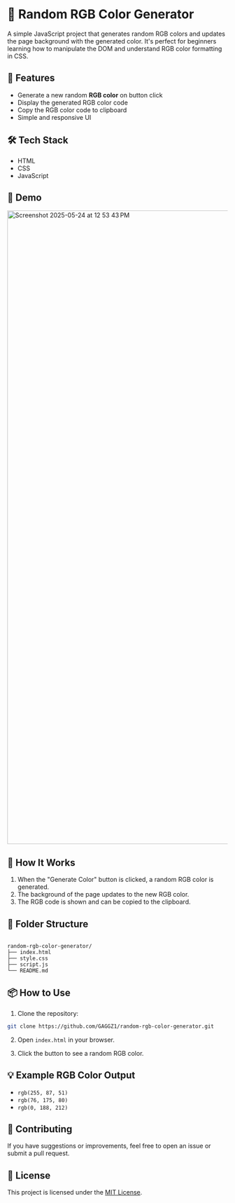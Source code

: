 
# 🎨 Random RGB Color Generator

A simple JavaScript project that generates random RGB colors and updates the page background with the generated color. It's perfect for beginners learning how to manipulate the DOM and understand RGB color formatting in CSS.

## 🚀 Features

- Generate a new random **RGB color** on button click
- Display the generated RGB color code
- Copy the RGB color code to clipboard
- Simple and responsive UI

## 🛠️ Tech Stack

- HTML
- CSS
- JavaScript

## 📸 Demo

<img width="1446" alt="Screenshot 2025-05-24 at 12 53 43 PM" src="https://github.com/user-attachments/assets/9c86589e-2858-4f71-b5ce-d280fa367c86" />


## 🔧 How It Works

1. When the "Generate Color" button is clicked, a random RGB color is generated.
2. The background of the page updates to the new RGB color.
3. The RGB code is shown and can be copied to the clipboard.

## 📁 Folder Structure

```

random-rgb-color-generator/
├── index.html
├── style.css
├── script.js
└── README.md

````

## 📦 How to Use

1. Clone the repository:

```bash
git clone https://github.com/GAGGZ1/random-rgb-color-generator.git
````

2. Open `index.html` in your browser.

3. Click the button to see a random RGB color.

## 💡 Example RGB Color Output

* `rgb(255, 87, 51)`
* `rgb(76, 175, 80)`
* `rgb(0, 188, 212)`

## 🙌 Contributing

If you have suggestions or improvements, feel free to open an issue or submit a pull request.

## 📄 License

This project is licensed under the [MIT License](LICENSE).

```

